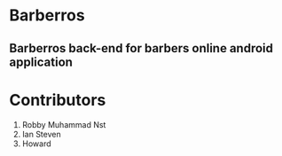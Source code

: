 # Barberros
## Barberros back-end for barbers online android application

# Contributors
1. Robby Muhammad Nst
2. Ian Steven
3. Howard